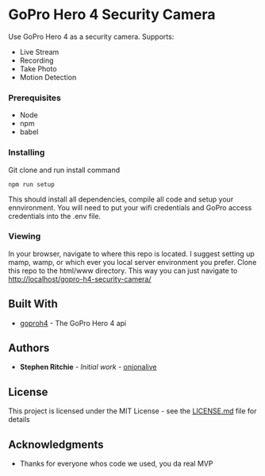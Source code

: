 # GoPro Hero 4 Security Camera

Use GoPro Hero 4 as a security camera.
Supports: 
- Live Stream
- Recording
- Take Photo
- Motion Detection

### Prerequisites

- Node
- npm
- babel

### Installing

Git clone and run install command

```
npm run setup
```

This should install all dependencies, compile all code and setup your ennvironment.
You will need to put your wifi credentials and GoPro access credentials into the .env file.

### Viewing

In your browser, navigate to where this repo is located.
I suggest setting up mamp, wamp, or which ever you local server environment you prefer. Clone this repo to the html/www directory. This way you can just navigate to [http://localhost/gopro-h4-security-camera/](http://localhost/gopro-h4-security-camera/)

## Built With

* [goproh4](https://github.com/citolen/goproh4) - The GoPro Hero 4 api

## Authors

* **Stephen Ritchie** - *Initial work* - [onionalive](https://github.com/onionalive)


## License

This project is licensed under the MIT License - see the [LICENSE.md](LICENSE.md) file for details

## Acknowledgments

* Thanks for everyone whos code we used, you da real MVP
